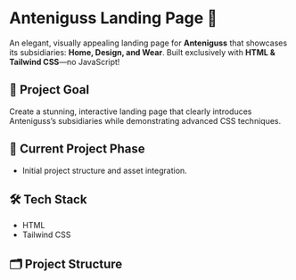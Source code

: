 # Anteniguss Landing Page 🌟

An elegant, visually appealing landing page for **Anteniguss** that showcases its subsidiaries: **Home, Design, and Wear**. Built exclusively with **HTML & Tailwind CSS**—no JavaScript!

## 🎯 Project Goal
Create a stunning, interactive landing page that clearly introduces Anteniguss’s subsidiaries while demonstrating advanced CSS techniques.

## 🚧 Current Project Phase
- Initial project structure and asset integration.

## 🛠 Tech Stack
- HTML
- Tailwind CSS

## 🗂 Project Structure
